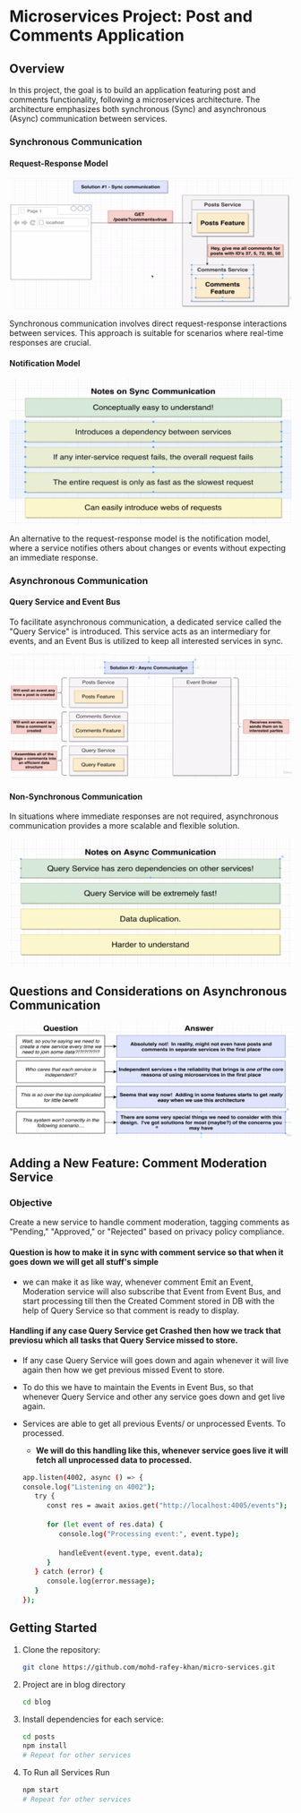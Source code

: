 # Microservices Project: Post and Comments Application

## Overview
In this project, the goal is to build an application featuring post and comments functionality, following a microservices architecture. The architecture emphasizes both synchronous (Sync) and asynchronous (Async) communication between services.

### Synchronous Communication

#### Request-Response Model
![Synchronous Communication](./readme/sync_comm.png)

Synchronous communication involves direct request-response interactions between services. This approach is suitable for scenarios where real-time responses are crucial.

#### Notification Model
![Synchronous Communication - Notification](./readme/nsync_comm.png)

An alternative to the request-response model is the notification model, where a service notifies others about changes or events without expecting an immediate response.

### Asynchronous Communication

#### Query Service and Event Bus
To facilitate asynchronous communication, a dedicated service called the "Query Service" is introduced. This service acts as an intermediary for events, and an Event Bus is utilized to keep all interested services in sync.

![Asynchronous Communication](./readme/async_comm.png)

#### Non-Synchronous Communication
In situations where immediate responses are not required, asynchronous communication provides a more scalable and flexible solution.

![Non-Synchronous Communication](./readme/nasync_comm.png)

## Questions and Considerations on Asynchronous Communication

![Questions on Asynchronous Communication](./readme/qna.png)

## Adding a New Feature: Comment Moderation Service

### Objective
Create a new service to handle comment moderation, tagging comments as "Pending," "Approved," or "Rejected" based on privacy policy compliance.

#### Question is how to make it in sync with comment service so that when it goes down we will get all stuff's simple

* we can make it as like way, whenever comment Emit an Event, Moderation service will also subscribe that Event from Event Bus, and start processing till then the Created Comment stored in DB with the help of Query Service so that comment is ready to display.

#### Handling if any case Query Service get Crashed then how we track that previosu which all tasks that Query Service missed to store.

* If any case Query Service will goes down and again whenever it will live again then how we get previous missed Event to store. 
* To do this we have to maintain the Events in Event Bus, so that whenever Query Service and other any service goes down and get live again. 
* Services are able to get all previous Events/ or unprocessed Events. To processed.
   * <strong>We will do this handling like this, whenever service goes live it will fetch all unprocessed data to processed.</strong>

   ```bash
   app.listen(4002, async () => {
   console.log("Listening on 4002");
      try {
         const res = await axios.get("http://localhost:4005/events");

         for (let event of res.data) {
            console.log("Processing event:", event.type);

            handleEvent(event.type, event.data);
         }
      } catch (error) {
         console.log(error.message);
      }
   });
   

## Getting Started

1. Clone the repository:
   ```bash
   git clone https://github.com/mohd-rafey-khan/micro-services.git
2. Project are in blog directory
   ```bash
   cd blog
3. Install dependencies for each service:    
   ```bash
   cd posts
   npm install
   # Repeat for other services
4. To Run all Services Run
   ```bash
   npm start
   # Repeat for other services